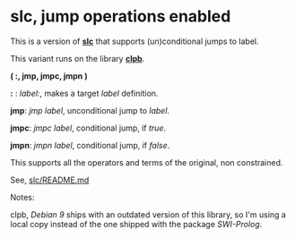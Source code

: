# slc, jump operations enabled
This is a version of [**slc**](https://github.com/j2e2/slc) that supports (un)conditional jumps to label.

This variant runs on the library [**clpb**](http://www.swi-prolog.org/pldoc/man?section=clpb).

**( :, jmp, jmpc, jmpn )**

**:** : *label:*, makes a target *label* definition.

**jmp**: *jmp label*, unconditional jump to *label*.

**jmpc**: *jmpc label*, conditional jump, if *true*.

**jmpn**: *jmpn label*, conditional jump, if *false*.

This supports all the operators and terms of the original, non constrained.

See, [slc/README.md](https://github.com/j2e2/slc/blob/master/README.md)

Notes:
   
   clpb, *Debian 9* ships with an outdated version of this library, so I'm using a local copy instead of the one shipped with the package *SWI-Prolog*.
